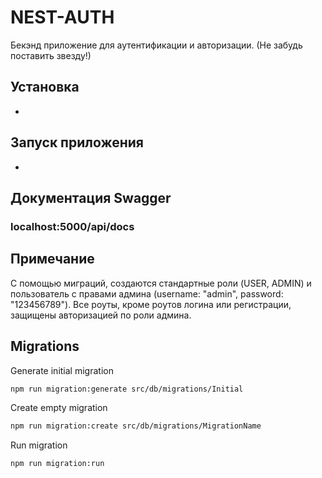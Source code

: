 # NEST-AUTH

Бекэнд приложение для аутентификации и авторизации. (Не забудь поставить звезду!)

## Установка

-

## Запуск приложения

-

## Документация Swagger

### localhost:5000/api/docs

## Примечание

С помощью миграций, создаются стандартные роли (USER, ADMIN) и пользователь с правами
админа (username: "admin", password: "123456789"). Все роуты, кроме роутов логина или регистрации,
защищены авторизацией по роли админа.

## Migrations

Generate initial migration

```bash
npm run migration:generate src/db/migrations/Initial
```

Create empty migration

```bash
npm run migration:create src/db/migrations/MigrationName
```

Run migration

```bash
npm run migration:run
```
